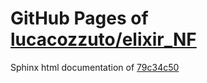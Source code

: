 GitHub Pages of [lucacozzuto/elixir_NF](https://github.com/lucacozzuto/elixir_NF.git)
===
Sphinx html documentation of [79c34c50](https://github.com/lucacozzuto/elixir_NF/tree/79c34c50c48dc0e18e8c4cbad98b8d14c434f636)
